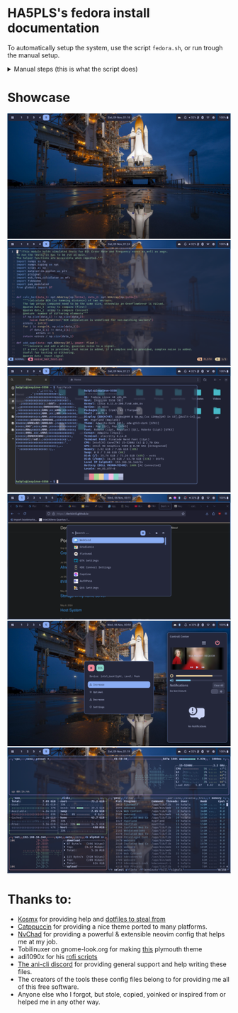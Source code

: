 # HA5PLS's fedora install documentation
To automatically setup the system, use the script `fedora.sh`, or run trough the manual setup.
<details>
<summary>Manual steps (this is what the script does)</summary>
- partitioning: differs every time, done at install
- dnf: `cat ./dnf_packages.list | xargs sudo dnf install` Note that these are my packages, filter them for your personal needs. Some may be dependencies of other tools (eg. mostly for nvim and LSPs) (to generate, use `dnf repoquery --userinstalled > dnf_packages.list`)
- Flathub: `flatpak remote-add --if-not-exists flathub https://dl.flathub.org/repo/flathub.flatpakrepo`
- kitty: `.config/kitty` + `fira_code_mono_nerd_font` installed 
- serif font: install `google-roboto-fonts` (used in gtk, qt, waybar)
- zsh: `\$ZDOTDIR` set in `/etc/zshenv` + omz install (`sh -c "$(curl -fsSL https://raw.githubusercontent.com/ohmyzsh/ohmyzsh/master/tools/install.sh)" && mv ~/.oh-my-zsh ~/.local/share/oh-my-zsh && mkdir -p ~/.local/state/zsh/`) + `.config/zsh` + install fzf-tab plugin (git clone https://github.com/Aloxaf/fzf-tab ${ZSH_CUSTOM:-~/.oh-my-zsh/custom}/plugins/fzf-tab/, needs sqlite as dependency) + for some reason `$XDG_STATE_HOME/zsh` needs to be created manually
- hypr*: `.config/hypr,` install `hyprlock`, `hyprsunset`, `hypridle`, 
- hyprpaper: `.config/hypr` + download from [here](https://www.flickr.com/photos/nasahqphoto/5914101671/in/photostream/) by `curl -o .local/share/backgrounds/eKxlw8.jpg -fsSL "https://live.staticflickr.com/5077/5914101671_d80c6591e8_k.jpg` (also used for grub & sddm & hyprlock)
- waybar: `.config/waybar` + install `fontawesome4-fonts` (for icons)
- rofi: `.config/rofi`
- rofi-qalc: needs `rofi-wayland-1.7.5+wayland2-3.fc40.x86_64` (find it in downloads or fedora build system) until ABI is fixed, rofi-devel, then compile this by hand: https://github.com/svenstaro/rofi-calc
- sddm: dependency: `qt6-qtquickcontrols2 qt6-qtsvg`, copy `sddm/sddm.conf` -> `/etc/sddm.conf` & `sddm/themes/catppuccin-macchiato` -> `/usr/share/sddm/themes/` then `# systemctl set-default graphical.target`
- nvim: `.config/nvim` + kitty done + deps: clang (gcc-c++), unzip, npm, ripgrep, go, then proceed with nvchad init
- swaync: `.config/swaync`
- gtk: `.config/gtk-*`, `dconf load /org/gtk/gtk4 < ./dconf-export/gtk4.dconf`
- MPV: `$XDG_CONFIG_HOME/mpv/`
- QT5: `.config/qt6ct/`, `xsettingsd/`
- kdeconnect: `# firewall-cmd --permanent --add-service=kdeconnect` + needs kdeconnectd restart to work
- plymouth: copy `plymouth/themes/fedora-mac-style` -> `/usr/share/plymouth/themes/` + install `plymouth-plugin-two-step` + (`plymouth-set-default-theme -l` -> if this displays the theme, installation can begin: `sudo plymouth-set-default-theme -R fedora-mac-style && sudo dracut --regenerate-all -f`)
- grub: add line `GRUB_THEME=/boot/themes/catppuccin-macchiato-grub-theme/theme.txt` to `/etc/default/grub` and copy `grub/themes` -> `/boot/themes` then `grub2-mkconfig -o /boot/grub2/grub.cfg` To change font, you need `grub2-tools-extra` (for grub2-mkfont) and use it like `grub2-mkfont -o grub/themes/catppuccin-macchiato/font.pf2 -s 24 /usr/share/fonts/<family>/<specimen>.ttf` (after this you have to copy the configs again and regenerate the boot image)
- udev: `/etc/udev/rules.d/` (for setting driver permissions)
- selinux: `/etc/selinux/config` to stay permissive (why even bother with selinux?)
- firefox(librewolf btw): do your own profile, install [catpuccin theme](https://github.com/catppuccin/firefox) and [darkreader](https://darkreader.org/)
- gnome tooling (file picker, keyring, etc): `dconf load /org/gnome/desktop/ < ./dconf-export/gnome-desktop.dconf`
- nautilus (file manager): gtk set up, then `dconf load /org/gnome/nautilus < ./dconf-export/nautilus.dconf`
- gedit (gui text editor): gtk set up, then `dconf load /org/gnome/gedit < ./dconf-export/gedit.dconf`
</details>

# Showcase
![background](https://raw.githubusercontent.com/Derisis13/dotfiles/refs/heads/master/.assets/bare.png)<br>
![nvim](https://raw.githubusercontent.com/Derisis13/dotfiles/refs/heads/master/.assets/nvim.png)<br>
![fetch](https://raw.githubusercontent.com/Derisis13/dotfiles/refs/heads/master/.assets/fetch.png)<br>
![launcher](https://raw.githubusercontent.com/Derisis13/dotfiles/refs/heads/master/.assets/ff_launcher.png)<br>
![control center](https://raw.githubusercontent.com/Derisis13/dotfiles/refs/heads/master/.assets/control_center_menu.png)<br>
![btop](https://raw.githubusercontent.com/Derisis13/dotfiles/refs/heads/master/.assets/btop.png)


# Thanks to:
- [Kosmx](https://github.com/KosmX/) for providing help and [dotfiles to steal from](https://github.com/KosmX/hypr-dots)
- [Catppuccin](https://github.com/catppuccin/) for providing a nice theme ported to many platforms.
- [NvChad](https://github.com/NvChad/) for providing a powerful & extensible neovim config that helps me at my job.
- Tobilinuxer on gnome-look.org for making [this](https://www.gnome-look.org/p/2106821) plymouth theme
- adi1090x for his [rofi scripts](https://github.com/adi1090x/rofi)
- [The ani-cli discord](https://discord.com/invite/aqu7GpqVmR) for providing general support and help writing these files.
- The creators of the tools these config files belong to for providing me all of this free software.
- Anyone else who I forgot, but stole, copied, yoinked or inspired from or helped me in any other way.
